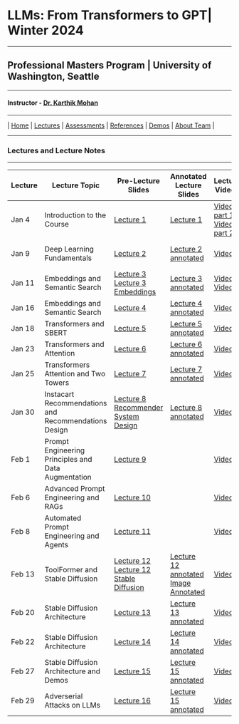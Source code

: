 # LLMs: From Transformers to GPT| Winter 2024

***
 
## Professional Masters Program | University of Washington, Seattle 

***


#### Instructor - [Dr. Karthik Mohan](https://www.ece.uw.edu/people/karthik-mohan/)

***


| [Home](index.md)  | [Lectures](lectures.md)    | [Assessments](assessments.md) | [References](references.md) | [Demos](demos.md) | [About Team](team.md) |


***


### Lectures and Lecture Notes

***

| Lecture | Lecture Topic | Pre-Lecture Slides | Annotated Lecture Slides | Lecture Videos | Notebooks | 
| --- | --- | --- | --- | --- | --- |
| Jan 4 | Introduction to the Course |  [Lecture 1](lectures/lecture_1.pdf) | [Lecture 1](lectures/lecture_1.pdf) | [Video 1 part 1](https://washington.zoom.us/rec/play/CSTlDiO5lV1mLqtzZhNiFPO_MmTwVXwm7eC82EPrp8u33jGF-r8vcyIJ21MglqaJPN45sUDruUOhZxcq.hfdVyDVHSYMXzorl?canPlayFromShare=true&from=my_recording&startTime=1704413740000&componentName=rec-play&originRequestUrl=https%3A%2F%2Fwashington.zoom.us%2Frec%2Fshare%2FSM_fv_Dr4tssC1bx0lwqPVsGgqUuHECh1XHtnzpd519u0MpooGQPQp5qn45mblQG.AM5RA_bjT0k8BD6W%3FstartTime%3D1704413740000) [Video 1 part 2](https://washington.zoom.us/rec/play/vjv3gD7wE8QSeeCsgJiWU1AFMEv5vV8YLp8ZfOtmmVVtMGo4hWLv3ZfE-5PN5pwrNcJtGtt69jEN9Dm_.iIcAvyhdUInTa-qD?canPlayFromShare=true&from=my_recording&startTime=1704417751000&componentName=rec-play&originRequestUrl=https%3A%2F%2Fwashington.zoom.us%2Frec%2Fshare%2FSM_fv_Dr4tssC1bx0lwqPVsGgqUuHECh1XHtnzpd519u0MpooGQPQp5qn45mblQG.AM5RA_bjT0k8BD6W%3FstartTime%3D1704417751000) |- | 
| Jan 9 | Deep Learning Fundamentals |  [Lecture 2](lectures/lecture_2.pdf) | [Lecture 2 annotated](lectures/lecture_2-annotated.pdf) | [Video](https://washington.zoom.us/rec/share/h7jCcv6FvNFNP4Jh2NjTX5FxGmLtwp9BSDG2xQwq18a47kRa9tI9XNyjOF3CRRGG.TGhgmwPxY_PZdK4h)  | [TensorFlow Playground Demo](https://playground.tensorflow.org/#activation=tanh&batchSize=10&dataset=circle&regDataset=reg-plane&learningRate=0.03&regularizationRate=0&noise=0&networkShape=4,2&seed=0.86409&showTestData=false&discretize=false&percTrainData=50&x=true&y=true&xTimesY=false&xSquared=false&ySquared=false&cosX=false&sinX=false&cosY=false&sinY=false&collectStats=false&problem=classification&initZero=false&hideText=false) | 
| Jan 11 | Embeddings and Semantic Search|  [Lecture 3](lectures/lecture_3.pdf) [Lecture 3 Embeddings](lectures/lecture_3_embedding.pdf) | [Lecture 3 annotated](lectures/lecture_3_annotated.pdf) | [Video 1](https://washington.zoom.us/rec/share/zOrArHuA01wbXsSZl1BmTUfNQVHdA_Hli7Jo8LhtB8VaZ3GXAEif1pOEenTPGUA.oTJzQH1BuGHcWkVl?startTime=1705017987000) [Video 2](https://washington.zoom.us/rec/share/zOrArHuA01wbXsSZl1BmTUfNQVHdA_Hli7Jo8LhtB8VaZ3GXAEif1pOEenTPGUA.oTJzQH1BuGHcWkVl?startTime=1705021789000)  |[Semantic Search Demo](https://searchdemo-dot-search-demo-404809.wm.r.appspot.com/) | 
| Jan 16 | Embeddings and Semantic Search|  [Lecture 4](lectures/lecture_4.pdf)  | [Lecture 4 annotated](lectures/lecture_4_annotated.pdf) | [Video](https://washington.zoom.us/rec/share/HzFTkEf13Zw0yvIw1YJtYaA9bYaIN1I4uu9-B8LHMNwSu7eAb8InzHzdyBzcdNIx.JFvkcAzQkcKtvSYc)   |[Coding Exercise](Jan_16_In_Class_Assignment_ECE_UW%2C_PMP_course_LLM_2024.ipynb) | 
| Jan 18 | Transformers and SBERT|  [Lecture 5](lectures/lecture_5.pdf)  | [Lecture 5 annotated](lectures/lecture_5_annotated.pdf) | [Video](https://washington.zoom.us/rec/share/G81ocB2bnrMTUErDpq1cFXaQo7Z9SM3rkeK6J-e8ythSrbtEshthOIX6yBvgrgUw.ftwkDgh47VUBbPri)   | | 
| Jan 23 | Transformers and Attention|  [Lecture 6](lectures/lecture_6.pdf)  | [Lecture 6 annotated](lectures/lecture_6_annotated.pdf) | [Video](https://washington.zoom.us/rec/play/J3r2nPNfo0nQXbIfu9t2XqVkIy-omlyqysMv8JbKDbqD9cm3WcYfAIX1k8px9IDoq9YZCnunbPL0B9Y.ZnF0_d93Q1xWthdP?canPlayFromShare=true&from=my_recording&continueMode=true&componentName=rec-play&originRequestUrl=https%3A%2F%2Fwashington.zoom.us%2Frec%2Fshare%2FwGhhBbT5_uz0Bsr1xhnUmsqzHtswf-DLXhzafnBDbs2TkB6jtqWVCInBO3n4EiFN.9liMPTrFYiGgd3o_)   | |
| Jan 25 | Transformers Attention and Two Towers|  [Lecture 7](lectures/lecture_7.pdf)  | [Lecture 7 annotated](lectures/lecture_7_annotated.pdf) | [Video](https://washington.zoom.us/rec/share/SLF9aBjunYJuYmfPEn5vGzEFcWi_6GvUI7goHSHMInWhqe67c-bjZPWiAFlsnQHT.dzL_9_8sphuTW-sT)   | |
| Jan 30 | Instacart Recommendations and Recommendations Design|  [Lecture 8](lectures/lecture_8.pdf) [Recommender System Design](lectures/lecture_8_recommender_systems_design.pdf)  | [Lecture 8 annotated](lectures/lecture_8_annotated.pdf) | [Video](https://washington.zoom.us/rec/share/51MVeA6YzHapt98ws1FtISqddMHChDc1IPSPadRanltVPSWBwWCitXPlP7JBHKfu.W0G4Mzbvvhd23DEv)   | | 
| Feb 1 | Prompt Engineering Principles and Data Augmentation|  [Lecture 9](lectures/prompt_engineering_llm2024.pdf)  |  | [Video](https://washington.zoom.us/rec/share/ITNHkmcZfvG1N0hpOlq6pbDv1Hycz4KiYnsKu19xSoZpdFZgwdzgWwycC36ZnYO7.RJr0BG4dx9O3EGxE)   |[Notebook and ICE-2](lectures/LLM_prompting.ipynb)| 
| Feb 6 | Advanced Prompt Engineering and RAGs|  [Lecture 10](lectures/lecture_10.html)  |  | [Video](https://washington.zoom.us/rec/share/IoJ59uKeSOdPxL84ixINvlfED3muUsXfrU_33BrJhO3IDZeknm-Ch9nK8wixTD9e.-Th0Sh0hMtQLpAgM)   |[Notebook and ICE-3](lectures/lecture_10.ipynb)| 
| Feb 8 | Automated Prompt Engineering and Agents|  [Lecture 11](lectures/lecture_11.html)  |  | [Video](https://washington.zoom.us/rec/share/Qb2MouMb6OoeIBF1pY62KhjTCKI99y2KOJMPiknSJ6hKHnwPWFJxNJmZVaQ4LbyP.5jZqV008WSp4UL7w)   |[Notebook and ICE-3 (continuation)](lectures/lecture_11.ipynb)| 
| Feb 13 | ToolFormer and Stable Diffusion|  [Lecture 12](lectures/lecture_12.pdf) [Lecture 12 Stable Diffusion](lectures/lecture_12_images.pdf) | [Lecture 12 annotated](lectures/lecture_12_annotated.pdf) [Image Annotated](lectures/lecture_12_images_annotated.pdf) | [Video](https://washington.zoom.us/rec/share/Yhxs8FhTDYIk5QwjjYzTGwqSSB_WnVH9kkCvqe-nk1xWWgGdzIz6tfHXghJLl-Dw.J2Va-hk_3dfPX-9E)   |[Notebook Walkthrough](lectures/Feb_13_2024_walkthrough.ipynb) [Fine-tuned Model](https://drive.google.com/file/d/1Apce2zDySZsLqhbMY1N_PgCKOQmeHAyf/view?usp=sharing) [ICE-4](lectures/Feb_13_ICE.ipynb)| 
| Feb 20 | Stable Diffusion Architecture|  [Lecture 13](lectures/lecture_13_part_1.pdf)  | [Lecture 13 annotated](lectures/lecture_13_part_1_annotated.pdf)  | [Video](https://washington.zoom.us/rec/share/-JS4YnqHkFfHaX5KiMEgddXhzLK57Tkj-BUrebedODaDNydPr5deLFTaxW4_9x4l.8yTjwKAtp5wvMD2P)   | | |
| Feb 22 | Stable Diffusion Architecture|  [Lecture 14](lectures/lecture_14.pdf)  | [Lecture 14 annotated](lectures/lecture_14_annotated.pdf)  | [Video](https://washington.zoom.us/rec/share/vANTJlgeJ5lWqrY98SspGz9auWoKE0Pj93oIp12VKAiMR0Gk9HipPZaJOzRXei_U.0LgJmGw7ye6IGfzm)   | | |
| Feb 27 | Stable Diffusion Architecture and Demos|  [Lecture 15](lectures/lecture_15.pdf)  | [Lecture 15 annotated](lectures/lecture_15_annotated.pdf)  | [Video]()    |[Notebook and ICE-5](lectures/Text2Image_LLM_2024.ipynb) |
| Feb 29 | Adverserial Attacks on LLMs|  [Lecture 16](lectures/lecture_16.pdf)  | [Lecture 15 annotated](lectures/lecture_16_annotated.pdf)  | [Video]()    | |


